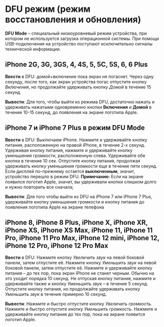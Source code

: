 # DFU режим (режим восстановления и обновления)

**DFU Mode** – специальный низкоуровневый режим устройства, при котором не используется загрузка операционной системы. При помощи USB-подключения на устройство поступают исключительно сигналы технической информации.

## iPhone 2G, 3G, 3GS, 4, 4S, 5, 5C, 5S, 6, 6 Plus

**Ввести** в DFU: домой+включение пока экран не погаснет. Через одну секунду, после того, как экран устройства погас отпустите кнопку _Включения_, но продолжайте удерживать кнопку _Домой_ в течение 15 секунд.

**Вывести**: Для того, чтобы выйти из режима DFU, достаточно нажать и удерживать нажатыми одновременно кнопки **Включения** и **Домой** в течение 10-15 секунд, до появления на экране логотипа Apple.

## iPhone 7 и iPhone 7 Plus в режим DFU Mode

**Ввести** в DFU: Выключаем iPhone. Нажмите и удерживайте кнопку питания, расположенную на правой iPhone, в течение 2-х секунд. Удерживая кнопку питания, нажмите и удерживайте кнопку уменьшения громкости, расположенную слева. Удерживайте обе кнопки в течение 10 сек. Отпустите кнопку питания, продолжая удерживать кнопку уменьшения громкости еще в течение пяти секунд. Если дисплей по-прежнему остается **выключенным**, значит, устройство перешло в режим DFU. **Примечание:** Если на экране появился логотип Apple, значит, вы удерживали кнопки слишком долго и нужно повторить все сначала;

**Вывести**: Для того чтобы выйти из DFU на iPhone 7 или iPhone 7 Plus, удерживайте кнопку уменьшения громкости и кнопку питания до появления логотипа Apple на экране телефона

## iPhone 8, iPhone 8 Plus, iPhone X, iPhone XR, iPhone XS, iPhone XS Max, iPhone 11, iPhone 11 Pro, iPhone 11 Pro Max, iPhone 12 mini, iPhone 12, iPhone 12 Pro, iPhone 12 Pro Max

**Ввести** в DFU: Нажмите кнопку _Увеличить звук_ на левой боковой панели, затем отпустите её. Нажмите кнопку _Уменьшить звук_ на левой боковой панели, затем отпустите её. Нажмите и удерживайте кнопку питания – до тех пор, пока экран iPhone не станет черным. Обычно на это уходит порядка 10 секунд. Не отпуская кнопку питания, нажмите и удерживайте также и кнопку _Уменьшить звук_ – в течение 5 секунд. Отпустите кнопку питания, но продолжайте удерживать кнопку _Уменьшить звук_ в течение примерно 10 секунд.

**Вывести**: Нажмите и быстро отпустите кнопку _Увеличить громкость_. Нажмите и быстро отпустите кнопку _Уменьшить громкость_. Нажмите и удерживайте кнопку питания до тех пор, пока на экране появится логотип Apple.

